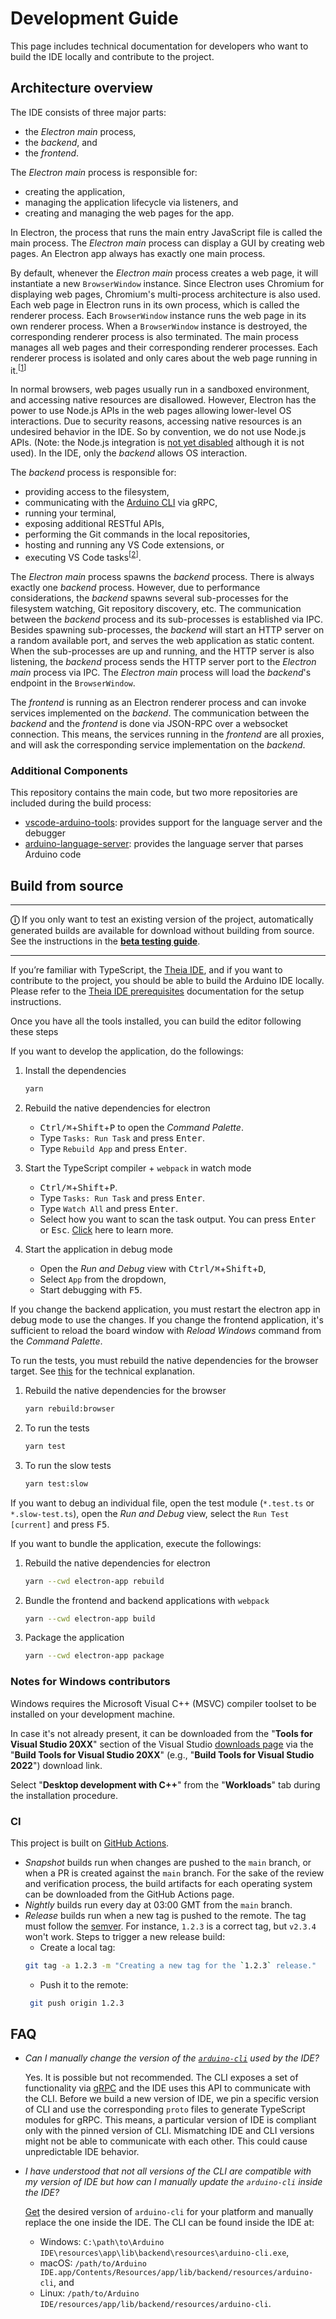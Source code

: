 # Development Guide

This page includes technical documentation for developers who want to build the IDE locally and contribute to the project.

## Architecture overview

The IDE consists of three major parts:
 - the _Electron main_ process,
 - the _backend_, and 
 - the _frontend_.

The _Electron main_ process is responsible for:
 - creating the application,
 - managing the application lifecycle via listeners, and
 - creating and managing the web pages for the app.

In Electron, the process that runs the main entry JavaScript file is called the main process. The _Electron main_ process can display a GUI by creating web pages. An Electron app always has exactly one main process.

By default, whenever the _Electron main_ process creates a web page, it will instantiate a new `BrowserWindow` instance. Since Electron uses Chromium for displaying web pages, Chromium's multi-process architecture is also used. Each web page in Electron runs in its own process, which is called the renderer process. Each `BrowserWindow` instance runs the web page in its own renderer process. When a `BrowserWindow` instance is destroyed, the corresponding renderer process is also terminated. The main process manages all web pages and their corresponding renderer processes. Each renderer process is isolated and only cares about the web page running in it.<sup>[[1]]</sup>

In normal browsers, web pages usually run in a sandboxed environment, and accessing native resources are disallowed. However, Electron has the power to use Node.js APIs in the web pages allowing lower-level OS interactions. Due to security reasons, accessing native resources is an undesired behavior in the IDE. So by convention, we do not use Node.js APIs. (Note: the Node.js integration is [not yet disabled](https://github.com/eclipse-theia/theia/issues/2018) although it is not used). In the IDE, only the _backend_ allows OS interaction.

The _backend_ process is responsible for:
 - providing access to the filesystem,
 - communicating with the [Arduino CLI](https://github.com/arduino/arduino-cli) via gRPC,
 - running your terminal,
 - exposing additional RESTful APIs,
 - performing the Git commands in the local repositories,
 - hosting and running any VS Code extensions, or
 - executing VS Code tasks<sup>[[2]]</sup>.

The _Electron main_ process spawns the _backend_ process. There is always exactly one _backend_ process. However, due to performance considerations, the _backend_ spawns several sub-processes for the filesystem watching, Git repository discovery, etc. The communication between the _backend_ process and its sub-processes is established via IPC. Besides spawning sub-processes, the _backend_ will start an HTTP server on a random available port, and serves the web application as static content. When the sub-processes are up and running, and the HTTP server is also listening, the _backend_ process sends the HTTP server port to the _Electron main_ process via IPC. The _Electron main_ process will load the _backend_'s endpoint in the `BrowserWindow`.

The _frontend_ is running as an Electron renderer process and can invoke services implemented on the _backend_. The communication between the _backend_ and the _frontend_ is done via JSON-RPC over a websocket connection. This means, the services running in the _frontend_ are all proxies, and will ask the corresponding service implementation on the _backend_.

[1]: https://www.electronjs.org/docs/tutorial/application-architecture#differences-between-main-process-and-renderer-process
[2]: https://code.visualstudio.com/Docs/editor/tasks

### Additional Components

This repository contains the main code, but two more repositories are included during the build process:

- [vscode-arduino-tools](https://github.com/arduino/vscode-arduino-tools): provides support for the language server and the debugger
- [arduino-language-server](https://github.com/arduino/arduino-language-server): provides the language server that parses Arduino code

## Build from source

---

**ⓘ** If you only want to test an existing version of the project, automatically generated builds are available for download without building from source. See the instructions in the [**beta testing guide**](contributor-guide/beta-testing.md#beta-testing-guide).

---

If you’re familiar with TypeScript, the [Theia IDE](https://theia-ide.org/), and if you want to contribute to the
project, you should be able to build the Arduino IDE locally.
Please refer to the [Theia IDE prerequisites](https://github.com/eclipse-theia/theia/blob/master/doc/Developing.md#prerequisites) documentation for the setup instructions.

Once you have all the tools installed, you can build the editor following these steps

If you want to develop the application, do the followings:

1. Install the dependencies

   ```sh
   yarn
   ```

2. Rebuild the native dependencies for electron

   - <kbd>Ctrl/⌘</kbd>+<kbd>Shift</kbd>+<kbd>P</kbd> to open the _Command Palette_.
   - Type `Tasks: Run Task` and press <kbd>Enter</kbd>.
   - Type `Rebuild App` and press <kbd>Enter</kbd>.

3. Start the TypeScript compiler + `webpack` in watch mode

   - <kbd>Ctrl/⌘</kbd>+<kbd>Shift</kbd>+<kbd>P</kbd>.
   - Type `Tasks: Run Task` and press <kbd>Enter</kbd>.
   - Type `Watch All` and press <kbd>Enter</kbd>.
   - Select how you want to scan the task output. You can press <kbd>Enter</kbd> or <kbd>Esc</kbd>. [Click](https://code.visualstudio.com/docs/editor/tasks#_defining-a-problem-matcher) here to learn more.

4. Start the application in debug mode
   - Open the _Run and Debug_ view with <kbd>Ctrl/⌘</kbd>+<kbd>Shift</kbd>+<kbd>D</kbd>,
   - Select `App` from the dropdown,
   - Start debugging with <kbd>F5</kbd>.

If you change the backend application, you must restart the electron app in debug mode to use the changes.
If you change the frontend application, it's sufficient to reload the board window with _Reload Windows_ command from the _Command Palette_.

To run the tests, you must rebuild the native dependencies for the browser target. See [this](https://github.com/arduino/arduino-ide/pull/1823#issuecomment-1400511031) for the technical explanation.

1. Rebuild the native dependencies for the browser

   ```sh
   yarn rebuild:browser
   ```

2. To run the tests

   ```sh
   yarn test
   ```

3. To run the slow tests
   ```sh
   yarn test:slow
   ```

If you want to debug an individual file, open the test module (`*.test.ts` or `*.slow-test.ts`), open the _Run and Debug_ view, select the `Run Test [current]` and press <kbd>F5</kbd>.

If you want to bundle the application, execute the followings:

1. Rebuild the native dependencies for electron

   ```sh
   yarn --cwd electron-app rebuild
   ```

2. Bundle the frontend and backend applications with `webpack`

   ```sh
   yarn --cwd electron-app build
   ```

3. Package the application
   ```sh
   yarn --cwd electron-app package
   ```


### Notes for Windows contributors
Windows requires the Microsoft Visual C++ (MSVC) compiler toolset to be installed on your development machine.

In case it's not already present, it can be downloaded from the "**Tools for Visual Studio 20XX**" section of the Visual Studio [downloads page](https://visualstudio.microsoft.com/downloads/#build-tools-for-visual-studio-2022) via the "**Build Tools for Visual Studio 20XX**" (e.g., "**Build Tools for Visual Studio 2022**") download link.

Select "**Desktop development with C++**" from the "**Workloads**" tab during the installation procedure.

### CI

This project is built on [GitHub Actions](https://github.com/arduino/arduino-ide/actions).

 - _Snapshot_ builds run when changes are pushed to the `main` branch, or when a PR is created against the `main` branch. For the sake of the review and verification process, the build artifacts for each operating system can be downloaded from the GitHub Actions page.
 - _Nightly_ builds run every day at 03:00 GMT from the `main` branch.
 - _Release_ builds run when a new tag is pushed to the remote. The tag must follow the [semver](https://semver.org/). For instance, `1.2.3` is a correct tag, but `v2.3.4` won't work. Steps to trigger a new release build:
   - Create a local tag:
    ```sh
    git tag -a 1.2.3 -m "Creating a new tag for the `1.2.3` release."
    ```
   - Push it to the remote:
   ```sh
    git push origin 1.2.3
   ```

## FAQ

* *Can I manually change the version of the [`arduino-cli`](https://github.com/arduino/arduino-cli/) used by the IDE?*

    Yes. It is possible but not recommended. The CLI exposes a set of functionality via [gRPC](https://github.com/arduino/arduino-cli/tree/master/rpc) and the IDE uses this API to communicate with the CLI. Before we build a new version of IDE, we pin a specific version of CLI and use the corresponding `proto` files to generate TypeScript modules for gRPC. This means, a particular version of IDE is compliant only with the pinned version of CLI. Mismatching IDE and CLI versions might not be able to communicate with each other. This could cause unpredictable IDE behavior.

* *I have understood that not all versions of the CLI are compatible with my version of IDE but how can I manually update the `arduino-cli` inside the IDE?*

    [Get](https://arduino.github.io/arduino-cli/installation) the desired version of `arduino-cli` for your platform and manually replace the one inside the IDE. The CLI can be found inside the IDE at:
    - Windows: `C:\path\to\Arduino IDE\resources\app\lib\backend\resources\arduino-cli.exe`,
    - macOS: `/path/to/Arduino IDE.app/Contents/Resources/app/lib/backend/resources/arduino-cli`, and
    - Linux: `/path/to/Arduino IDE/resources/app/lib/backend/resources/arduino-cli`.

